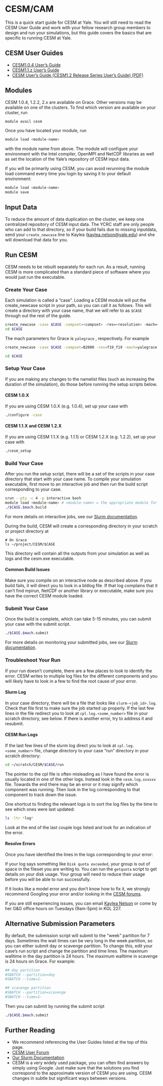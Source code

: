 # CESM/CAM

This is a quick start guide for CESM at Yale. You will still need to read the CESM User Guide and work with your fellow research group members to design and run your simulations, but this guide covers the basics that are specific to running CESM at Yale.

## CESM User Guides

* [CESM1.0.4 User’s Guide](http://www.cesm.ucar.edu/models/cesm1.0/cesm/cesm_doc_1_0_4/book1.html)
* [CESM1.1.z User’s Guide](http://www.cesm.ucar.edu/models/cesm1.1/cesm/doc/usersguide/book1.html)
* [CESM User’s Guide (CESM1.2 Release Series User’s Guide) (PDF)](http://www.cesm.ucar.edu/models/cesm1.2/cesm/doc/usersguide/book1.html)

## Modules

CESM 1.0.4, 1.2.2, 2.x are available on Grace. Other versions may be available on one of the clusters. To find which version are available on your cluster, run

``` bash
module avail cesm
```

Once you have located your module, run

``` bash
module load <module-name>
```

with the module name from above. The module will configure your environment with the Intel compiler, OpenMPI and NetCDF libraries as well as set the location of the Yale’s repository of CESM input data.

If you will be primarily using CESM, you can avoid rerunning the module load command every time you login by saving it to your default environment:

``` bash
module load <module-name>
module save
```

## Input Data

To reduce the amount of data duplication on the cluster, we keep one centralized repository of CESM input data. The YCRC staff are only people who can add to that directory, so if your build fails due to missing inputdata, send your `create_newcase` line to Kaylea ([kaylea.nelson@yale.edu](mailto:kaylea.nelson@yale.edu)) and she will download that data for you.

## Run CESM

CESM needs to be rebuilt separately for each run. As a result, running CESM is more complicated than a standard piece of software where you would just run the executable.

### Create Your Case

Each simulation is called a “case”. Loading a CESM module will put the create_newcase script in your path, so you can call it as follows. This will create a directory with your case name, that we will refer to as `$CASE`  through out the rest of the guide.

``` bash
create_newcase -case $CASE -compset=<compset> -res=<resolution> -mach=<machine>
cd $CASE
```

The mach parameters for Grace is `yalegrace` , respectively. For example

``` bash
create_newcase -case $CASE -compset=B2000 -res=f19_f19 -mach=yalegrace

cd $CASE
```

### Setup Your Case

If you are making any changes to the namelist files (such as increasing the duration of the simulation), do those before running the setup scripts below.

#### CESM 1.0.X

If you are using CESM 1.0.X (e.g. 1.0.4), set up your case with

``` bash
./configure -case
```

#### CESM 1.1.X and CESM 1.2.X

If you are using CESM 1.1.X (e.g. 1.1.1) or CESM 1.2.X (e.g. 1.2.2), set up your case with

``` bash
./cesm_setup
```

### Build Your Case

After you run the setup script, there will be a set of the scripts in your case directory that start with your case name. To compile your simulation executable, first move to an interactive job and then run the build script corresponding to your case.

``` bash
srun --pty -c 4 -p interactive bash
module load <module-name> # <module-name> = the appropriate module for your CESM version
./$CASE.$mach.build
```

For more details on interactive jobs, see our [Slurm documentation](/clusters-at-yale/job-scheduling#interactive-jobs).

During the build, CESM will create a corresponding directory in your scratch or project directory at

```
# On Grace
ls ~/project/CESM/$CASE
```

This directory will contain all the outputs from your simulation as well as logs and the cesm.exe executable.

#### Common Build Issues

Make sure you compile on an interactive node as described above. If you build fails, it will direct you to look in a bldlog file. If that log complains that it can’t find mpirun, NetCDF or another library or executable, make sure you have the correct CESM module loaded.

### Submit Your Case

Once the build is complete, which can take 5-15 minutes, you can submit your case with the submit script.

``` bash
./$CASE.$mach.submit
```

For more details on monitoring your submitted jobs, see our [Slurm documentation](/clusters-at-yale/job-scheduling).

### Troubleshoot Your Run

If your run doesn’t complete, there are a few places to look to identify the error. CESM writes to multiple log files for the different components and you will likely have to look in a few to find the root cause of your error.

#### Slurm Log

In your case directory, there will be a file that looks like `slurm-<job_id>.log`. Check that file first to make sure the job started up properly. If the last few lines in the file redirect you to look at `cpl.log.<some_number>` file in your scratch directory, see below. If there is another error, try to address it and resubmit.

#### CESM Run Logs

If the last few lines of the slurm log direct you to look at `cpl.log.<some_number>` file, change directory to your case “run” directory in your scratch directory:

``` bash
cd ~/scratch/CESM/$CASE/run
```

The pointer to the cpl file is often misleading as I have found the error is usually located in one of the other logs. Instead look in the `cesm.log.xxxxxx` file. Towards the end there may be an error or it may signify which component was running. Then look in the log corresponding to that component to track down the issue.

One shortcut to finding the relevant logs is to sort the log files by the time to see which ones were last updated:

``` bash
ls -ltr *log*
```

Look at the end of the last couple logs listed and look for an indication of the error.

#### Resolve Errors

Once you have identified the lines in the logs corresponding to your error:

If your log says something like `Disk quota exceeded`, your group is out of space in the fileset you are writing to. You can run the `getquota` script to get details on your disk usage. Your group will need to reduce their usage before you will be able to run successfully.

If it looks like a model error and you don’t know how to fix it, we strongly recommend Googling your error and/or looking in the [CESM forums](https://bb.cgd.ucar.edu).

If you are still experiencing issues, you can email [Kaylea Nelson](mailto:kaylea.nelson@yale.edu) or come by her G&G office hours on Tuesdays (9am-5pm) in KGL 227.

## Alternative Submission Parameters

By default, the submission script will submit to the "week" partition for 7 days. Sometimes the wait times can be very long in the week partition, so you can either submit day or scavenge partition. To change this, edit your case’s run script and change the partition and time lines. The maximum walltime in the day partition is 24 hours. The maximum walltime in scavenge is 24 hours on Grace. For example:

``` bash
## day partition
#SBATCH --partition=day
#SBATCH --time=1-
```

``` bash
## scavenge partition
#SBATCH --partition=scavenge
#SBATCH --time=1-
```

Then you can submit by running the submit script

``` bash
./$CASE.$mach.submit
```

## Further Reading

* We recommend referencing the User Guides listed at the top of this page.
* [CESM User Forum](https://bb.cgd.ucar.edu)
* [Our Slurm Documentation](/clusters-at-yale/job-scheduling)
* CESM is a very widely used package, you can often find answers by simply using Google. Just make sure that the solutions you find correspond to the approximate version of CESM you are using. CESM changes in subtle but significant ways between versions.